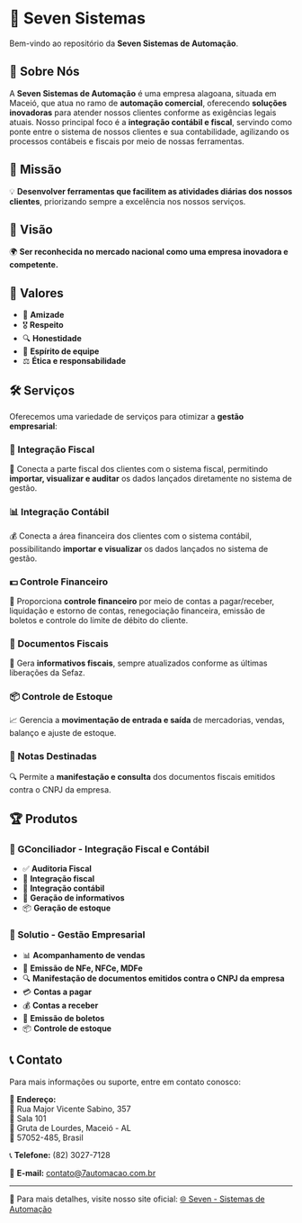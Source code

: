 # 🚀 Seven Sistemas

Bem-vindo ao repositório da **Seven Sistemas de Automação**.

## 📌 Sobre Nós

A **Seven Sistemas de Automação** é uma empresa alagoana, situada em Maceió, que atua no ramo de **automação comercial**, oferecendo **soluções inovadoras** para atender nossos clientes conforme as exigências legais atuais. Nosso principal foco é a **integração contábil e fiscal**, servindo como ponte entre o sistema de nossos clientes e sua contabilidade, agilizando os processos contábeis e fiscais por meio de nossas ferramentas.

## 🎯 Missão

💡 **Desenvolver ferramentas que facilitem as atividades diárias dos nossos clientes**, priorizando sempre a excelência nos nossos serviços.

## 👀 Visão

🌍 **Ser reconhecida no mercado nacional como uma empresa inovadora e competente.**

## 💎 Valores

- 🤝 **Amizade**
- 🎖️ **Respeito**
- 🔍 **Honestidade**
- 👥 **Espírito de equipe**
- ⚖️ **Ética e responsabilidade**

## 🛠️ Serviços

Oferecemos uma variedade de serviços para otimizar a **gestão empresarial**:

### 📂 Integração Fiscal

🔗 Conecta a parte fiscal dos clientes com o sistema fiscal, permitindo **importar, visualizar e auditar** os dados lançados diretamente no sistema de gestão.

### 📊 Integração Contábil

💰 Conecta a área financeira dos clientes com o sistema contábil, possibilitando **importar e visualizar** os dados lançados no sistema de gestão.

### 💵 Controle Financeiro

📑 Proporciona **controle financeiro** por meio de contas a pagar/receber, liquidação e estorno de contas, renegociação financeira, emissão de boletos e controle do limite de débito do cliente.

### 📜 Documentos Fiscais

📄 Gera **informativos fiscais**, sempre atualizados conforme as últimas liberações da Sefaz.

### 📦 Controle de Estoque

📈 Gerencia a **movimentação de entrada e saída** de mercadorias, vendas, balanço e ajuste de estoque.

### 🧾 Notas Destinadas

🔍 Permite a **manifestação e consulta** dos documentos fiscais emitidos contra o CNPJ da empresa.

## 🏆 Produtos

### 🔹 GConciliador - Integração Fiscal e Contábil

- ✅ **Auditoria Fiscal**
- 🔄 **Integração fiscal**
- 🔄 **Integração contábil**
- 📑 **Geração de informativos**
- 📦 **Geração de estoque**

### 🔹 Solutio - Gestão Empresarial

- 📊 **Acompanhamento de vendas**
- 📝 **Emissão de NFe, NFCe, MDFe**
- 🔍 **Manifestação de documentos emitidos contra o CNPJ da empresa**
- 💳 **Contas a pagar**
- 💰 **Contas a receber**
- 📄 **Emissão de boletos**
- 📦 **Controle de estoque**

## 📞 Contato

Para mais informações ou suporte, entre em contato conosco:

📍 **Endereço:**  
🏢 Rua Major Vicente Sabino, 357  
🏬 Sala 101  
📍 Gruta de Lourdes, Maceió - AL  
📮 57052-485, Brasil

📞 **Telefone:** (82) 3027-7128

📧 **E-mail:** contato@7automacao.com.br

---

🔗 Para mais detalhes, visite nosso site oficial: [🌐 Seven - Sistemas de Automação](https://www.7automacao.com.br/)
